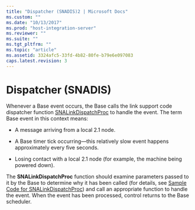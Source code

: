 ```yaml
---
title: "Dispatcher (SNADIS)2 | Microsoft Docs"
ms.custom: ""
ms.date: "10/13/2017"
ms.prod: "host-integration-server"
ms.reviewer: ""
ms.suite: ""
ms.tgt_pltfrm: ""
ms.topic: "article"
ms.assetid: 3324afc5-33fd-4b82-80fe-b79e6e097083
caps.latest.revision: 3
---
```

# Dispatcher (SNADIS)
Whenever a Base event occurs, the Base calls the link support code dispatcher function [SNALinkDispatchProc](../Topic/SNALinkDispatchProc1.md) to handle the event. The term Base event in this context means:  
  
-   A message arriving from a local 2.1 node.  
  
-   A Base timer tick occurring—this relatively slow event happens approximately every five seconds.  
  
-   Losing contact with a local 2.1 node (for example, the machine being powered down).  
  
 The **SNALinkDispatchProc** function should examine parameters passed to it by the Base to determine why it has been called (for details, see [Sample Code for SNALinkDispatchProc](../core/sample-code-for-snalinkdispatchproc.md)) and call an appropriate function to handle the event. When the event has been processed, control returns to the Base scheduler.
